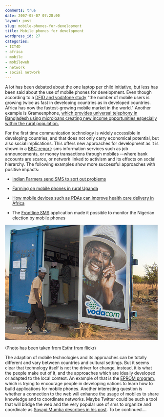 ```yaml
---
comments: true
date: 2007-05-07 07:28:00
layout: post
slug: mobile-phones-for-development
title: Mobile phones for development
wordpress_id: 27
categories:
- ICT4D
- africa
- mobile
- mobileweb
- network
- social network
---
```


A lot has been debated about the one laptop per child initiative, but less has been said about the use of mobile phones for development.  Even though according to a [DFID and vodafone study](http://www.vodafone.com/start/responsibility/our_social___economic/socio-economic_impact/impact_of_mobile_phones.html) "the number of mobile users is growing twice as fast in developing countries as in developed countries. Africa has now the fastest-growing mobile market in the world." Another example is Grameenphone, [which provides universal telephony in Bangladesh using microloans creating new income opportunities especially within the rural population.  ](http://www.youcanhearmenow.com/)

For the first time communication technology is widely accessible in developing countries, and that does not only carry economical potential, but also social implications. This offers new approaches for development as it is shown in a [BBC-report](http://news.bbc.co.uk/2/hi/technology/6241603.stm): sms information services such as job announcements, or money transactions through mobiles --where bank accounts are scarce, or network linked to activism and its effects on social hierarchy. The following examples show more successful approaches with positive impacts:



	
  * [ Indian Farmers send SMS to sort out problems](http://www.textually.org/textually/archives/2007/04/015736.htm)

	
  * [Farming on mobile phones in rural Uganda](http://www.bellanet.org/content/farming-mobile-phones-rural-uganda)

	
  * [How mobile devices such as PDAs can improve health care delivery in Africa](http://www.idrc.ca/en/ev-93967-201-1-DO_TOPIC.html)

	
  * The [Frontline SMS](http://www.frontlinesms.net/) application made it possible to monitor the Nigerian election by mobile phones


[![Mobile phone use in Africa](/images/232866145_a96423ae11.jpg)]()

(Photo has been taken from [Esthr from flickr)](http://www.flickr.com/photos/edyson/232866145/)

The adaption of mobile technologies and its approaches can be totally different and vary between countries and cultural settings. But it seems clear that technology itself is not the driver for change, instead, it is what the people make out of it, and the approaches which are ideally developed or adapted to the local context. An example of that is the [EPROM program,](http://mit.edu/eprom/) which is trying to encourage people in developing nations to learn how to build applications for mobile phones. Another interesting question is whether a connection to the web will enhance the usage of mobiles to share knowledge and to coordinate networks. Maybe Twitter could be such a tool that will bridge the web and the very popular use of sms to organize and coordinate as [Soyapi Mumba describes in his post](http://soyapi.blogspot.com/2007/03/potential-of-twitter-in-africa.html). To be continued....
[](http://www.flickr.com/photos/edyson/232866145/)

